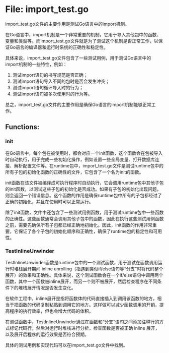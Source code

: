 # File: import_test.go

import_test.go文件的主要作用是测试Go语言中的import机制。

在Go语言中，import机制是一个非常重要的机制，它用于导入其他包中的函数、变量和类型等。而import_test.go文件就是为了测试这个机制是否正常工作，以保证Go语言的编译器和运行时系统的正确性和稳定性。

具体来说，import_test.go文件包含了一些测试用例，用于测试Go语言中的import机制的一些特性，例如：

1. 测试import语句的书写规范是否正确；
2. 测试import语句导入不同的包时是否会发生冲突；
3. 测试import语句循环导入时的行为；
4. 测试import语句被多次使用时的行为等。

总之，import_test.go文件的主要作用是确保Go语言的import机制能够正常工作。

## Functions:

### init

在Go语言中，每个包在被使用时，都会对应一个init函数，这个函数会在包被导入时自动执行，用于完成一些初始化操作，例如设置一些全局变量、打开数据库连接、解析配置文件等。在runtime包中，import_test.go文件是测试runtime包中的所有子包的初始化函数的正确性的文件，它包含了一个名为init的函数。

init函数在该文件被编译成可执行程序时自动执行，它会调用runtime包中其他子包的init函数，以测试这些子包的初始化是否成功。如果有子包的初始化出现问题，则会返回一个错误信息。这个函数的作用是确保runtime包中所有的子包都经过了正确的初始化，并且在使用时可以正常运行。

除了init函数，文件中还包含了一些测试用例函数，用于测试runtime包中一些函数的正确性。这些函数通常会调用其他子包中的函数，因此在执行这些测试用例函数之前，需要先确保所有子包都已经正确地初始化。因此，init函数的作用非常重要，它保证了各个子包的初始化顺序和正确性，确保了runtime包的稳定性和可用性。



### TestInlineUnwinder

TestInlineUnwinder函数是runtime包中的一个测试函数，用于测试在函数调用运行时堆栈展开期间 inline unrolling（指遇到类似if/else语句等“分支”时将代码整个展开）的效果和正确性。具体来说，这个测试函数会在一个if/else语句中调用两个函数，其中一个函数被inline展开，而另一个则不被展开，然后检查程序在不同条件下的堆栈展开情况是否发生变化。

在软件工程中，inline展开是指将函数体的代码直接插入到调用该函数的地方，相当于把函数的代码复制粘贴到调用它的地方。这样做可以减少函数调用的开销，提高程序的执行效率，但也会增大代码的体积。

在测试函数中，TestInlineUnwinder通过在函数和“分支”语句之间添加注释行的方式标记代码行，然后对运行时堆栈进行分析，检查函数是否被正确 inline 展开，以及展开后程序的运行效果是否符合预期。

具体的测试用例和实现代码可以在import_test.go文件中找到。



